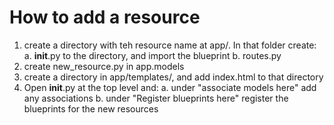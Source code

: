 

# How to add a resource
 1. create a directory with teh resource name at app/<new-resource>. In that folder create:
    a. __init__.py to the directory, and import the blueprint
    b. routes.py
 2. create new_resource.py in app.models
 3. create a directory in app/templates/<new-resources>, and add index.html to that directory
 4. Open __init__.py at the top level and:
    a. under "associate models here" add any associations
    b. under "Register blueprints here" register the blueprints for the new resources
